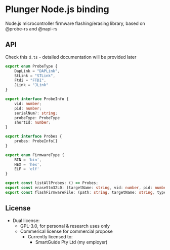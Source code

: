 # Plunger Node.js binding

Node.js microcontroller firmware flashing/erasing library, based on @probe-rs and @napi-rs

## API

Check this `d.ts` - detailed documentation will be provided later

```typescript
export enum ProbeType {
    DapLink = "DAPLink",
    StLink = "STLink",
    Ftdi = "FTDI",
    JLink = "JLink"
}

export interface ProbeInfo {
    vid: number;
    pid: number;
    serialNum?: string;
    probeType: ProbeType
    shortId: number;
}

export interface Probes {
    probes: ProbeInfo[]
}

export enum FirmwareType {
    BIN = 'bin',
    HEX = 'hex',
    ELF = 'elf'
}

export const listAllProbes: () => Probes;
export const eraseStm32L0: (targetName: string, vid: number, pid: number, serialNum?: String) => Promise<void>;
export const flashFirmwareFile: (path: string, targetName: string, type: FirmwareType, vid: number, pid: number, skip_erase?: boolean, speed_khz?: number, serialNum?: string) => Promise<void>;
```

## License

- Dual license:
    - GPL-3.0, for personal & research uses only
    - Commerical license for commercial propose
        - Currently licensed to:
            - SmartGuide Pty Ltd (my employer)

